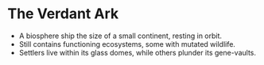 # The Verdant Ark
- A biosphere ship the size of a small continent, resting in orbit.
- Still contains functioning ecosystems, some with mutated wildlife.
- Settlers live within its glass domes, while others plunder its gene-vaults.